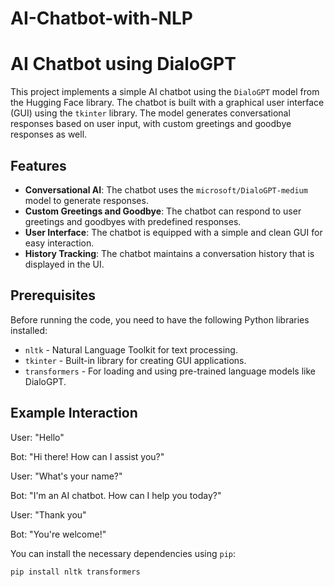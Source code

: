 # AI-Chatbot-with-NLP
# AI Chatbot using DialoGPT

This project implements a simple AI chatbot using the `DialoGPT` model from the Hugging Face library. The chatbot is built with a graphical user interface (GUI) using the `tkinter` library. The model generates conversational responses based on user input, with custom greetings and goodbye responses as well.

## Features

- **Conversational AI**: The chatbot uses the `microsoft/DialoGPT-medium` model to generate responses.
- **Custom Greetings and Goodbye**: The chatbot can respond to user greetings and goodbyes with predefined responses.
- **User Interface**: The chatbot is equipped with a simple and clean GUI for easy interaction.
- **History Tracking**: The chatbot maintains a conversation history that is displayed in the UI.

## Prerequisites

Before running the code, you need to have the following Python libraries installed:

- `nltk` - Natural Language Toolkit for text processing.
- `tkinter` - Built-in library for creating GUI applications.
- `transformers` - For loading and using pre-trained language models like DialoGPT.

## Example Interaction
User: "Hello"

Bot: "Hi there! How can I assist you?"

User: "What's your name?"

Bot: "I'm an AI chatbot. How can I help you today?"

User: "Thank you"

Bot: "You're welcome!"

You can install the necessary dependencies using `pip`:

```bash
pip install nltk transformers
